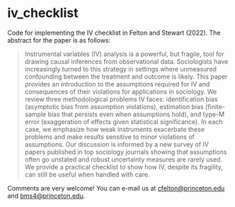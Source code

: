 # iv_checklist
Code for implementing the IV checklist in Felton and Stewart (2022). The abstract for the paper is as follows:

> Instrumental variables (IV) analysis is a powerful, but fragile, tool for drawing causal inferences from observational data. Sociologists have increasingly turned to this strategy in settings where unmeasured confounding between the treatment and outcome is likely. This paper provides an introduction to the assumptions required for IV and consequences of their violations for applications in sociology. We review three methodological problems IV faces: identification bias (asymptotic bias from assumption violations), estimation bias (finite-sample bias that persists even when assumptions hold), and type-M error (exaggeration of effects given statistical significance). In each case, we emphasize how weak instruments exacerbate these problems and make results sensitive to minor violations of assumptions. Our discussion is informed by a new survey of IV papers published in top sociology journals showing that assumptions often go unstated and robust uncertainty measures are rarely used. We provide a practical checklist to show how IV, despite its fragility, can still be useful when handled with care.

Comments are very welcome! You can e-mail us at cfelton@princeton.edu and bms4@princeton.edu.
